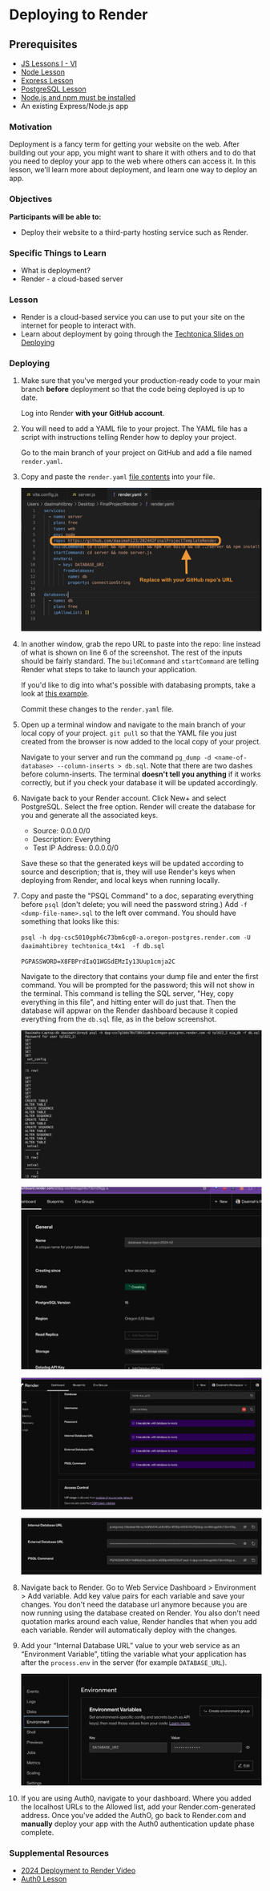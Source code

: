 # Deploying to Render

 ## Prerequisites
- [JS Lessons I - VI](../javascript)
- [Node Lesson](../node-js/node-js.md)
- [Express Lesson](../express-js/express.md)
- [PostgreSQL Lesson](../databases/installing-postgresql.md)
- [Node.js and npm must be installed](https://nodejs.org/en/download/)
- An existing Express/Node.js app

### Motivation

Deployment is a fancy term for getting your website on the web. After building out your app, you might want to share it with others and to do that you need to deploy your app to the web where others can access it. In this lesson, we'll learn more about deployment, and learn one way to deploy an app.

### Objectives

**Participants will be able to:**

- Deploy their website to a third-party hosting service such as Render.

### Specific Things to Learn

- What is deployment?
- Render - a cloud-based server

### Lesson
- Render is a cloud-based service you can use to put your site on the internet for people to interact with.
- Learn about deployment by going through the [Techtonica Slides on Deploying](https://docs.google.com/presentation/d/1Enwhd9hl1fn1-afMXJ6xvkJm5SDJpHjfQoA7s2znHpw/edit?usp=sharing.)

### Deploying

1. Make sure that you've merged your production-ready code to your main branch **before** deployment so that the code being deployed is up to date.

    Log into Render **with your GitHub account**.

2. You will need to add a YAML file to your project. The YAML file has a script with instructions telling Render how to deploy your project.

    Go to the main branch of your project on GitHub and add a file named `render.yaml`.
3. Copy and paste the `render.yaml` [file contents](https://github.com/daaimah123/2024H2FinalProjectTemplateRender/blob/main/render.yaml) into your file.
    
    ![render.yaml file](./screenshots/render-1.png "render.yaml file")
4. In another window, grab the repo URL to paste into the repo:  line instead of what is shown on line 6 of the screenshot. The rest of the inputs should be fairly standard. The `buildCommand` and `startCommand` are telling Render what steps to take to launch your application.

    If you'd like to dig into what's possible with databasing prompts, take a look at [this example](https://render.com/docs/blueprint-spec).

    Commit these changes to the `render.yaml` file.
5. Open up a terminal window and navigate to the main branch of your local copy of your project. `git pull` so that the YAML file you just created from the browser is now added to the local copy of your project.

    Navigate to your server and run the command `pg_dump -d <name-of-database> --column-inserts > db.sql`. Note that there are two dashes before column-inserts. The terminal **doesn't tell you anything** if it works correctly, but if you check your database it will be updated accordingly.
6. Navigate back to your Render account. Click New+ and select PostgreSQL. Select the free option. Render will create the database for you and generate all the associated keys. 
    - Source: 0.0.0.0/0
    - Description: Everything
    - Test IP Address: 0.0.0.0/0

    Save these so that the generated keys will be updated according to source and description; that is, they will use Render's keys when deploying from Render, and local keys when running locally.
7. Copy and paste the "PSQL Command" to a doc, separating everything before `psql` (don't delete; you will need the password string.) Add `-f <dump-file-name>.sql` to the left over command. You should have something that looks like this:

    `psql -h dpg-csc5010gph6c73bm6cg0-a.oregon-postgres.render.com -U daaimahtibrey techtonica_t4x1  -f db.sql`

    `PGPASSWORD=X8FBPrdIaQ1WGSdEMzIy13Uup1cmja2C`

    Navigate to the directory that contains your dump file and enter the first command. You will be prompted for the password; this will not show in the terminal. This command is telling the SQL server, "Hey, copy everything in this file", and hitting enter will do just that. Then the database will appwar on the Render dashboard because it copied everything from the `db.sql` file, as in the below screenshot.

    ![Terminal running db.sql file](./screenshots/render-2.png "Terminal running db.sql file")
    
    ![Database status](./screenshots/render-3.gif "Database status")
    
    ![Database loading](./screenshots/render-4.png "Database loading")
    
    ![Database url](./screenshots/render-5.png "Database url")
8. Navigate back to Render. Go to Web Service Dashboard > Environment > Add variable. Add key value pairs for each variable and save your changes. You don't need the database url anymore because you are now running using the database created on Render. You also don't need quotation marks around each value, Render handles that when you add each variable. Render will automatically deploy with the changes.
9. Add your “Internal Database URL” value to your web service as an “Environment Variable”, titling the variable what your application has after the `process.env` in the server (for example `DATABASE_URL`).

    ![Database environment variablses](./screenshots/render-6.png "Database environment variables")
10. If you are using Auth0, navigate to your dashboard. Where you added the localhost URLs to the Allowed list, add your Render.com-generated address. Once you've added the AuthO, go back to Render.com and **manually** deploy your app with the Auth0 authentication update phase complete.

### Supplemental Resources
 - [2024 Deployment to Render Video](https://www.dropbox.com/scl/fi/5540qxbwhyexu86usr859/Week15WednesdayDeployToRenderWebService-Database.mp4?rlkey=jkpox0e3hqat5aiyg4ycprojs&e=1&st=fjxbyvr8&dl=0)
 - [Auth0 Lesson](https://github.com/Techtonica/curriculum/blob/main/electives/oauth/o-auth.md)